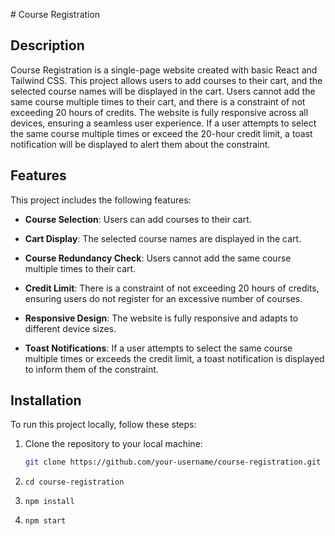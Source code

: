 
 
 # Course Registration

## Description

Course Registration is a single-page website created with basic React and Tailwind CSS. This project allows users to add courses to their cart, and the selected course names will be displayed in the cart. Users cannot add the same course multiple times to their cart, and there is a constraint of not exceeding 20 hours of credits. The website is fully responsive across all devices, ensuring a seamless user experience. If a user attempts to select the same course multiple times or exceed the 20-hour credit limit, a toast notification will be displayed to alert them about the constraint.

## Features

This project includes the following features:

- **Course Selection**: Users can add courses to their cart.

- **Cart Display**: The selected course names are displayed in the cart.

- **Course Redundancy Check**: Users cannot add the same course multiple times to their cart.

- **Credit Limit**: There is a constraint of not exceeding 20 hours of credits, ensuring users do not register for an excessive number of courses.

- **Responsive Design**: The website is fully responsive and adapts to different device sizes.

- **Toast Notifications**: If a user attempts to select the same course multiple times or exceeds the credit limit, a toast notification is displayed to inform them of the constraint.



## Installation

To run this project locally, follow these steps:

1. Clone the repository to your local machine:

   ```bash
   git clone https://github.com/your-username/course-registration.git

2. ```Navigate to the project directory:
   cd course-registration

3. ```Install the required dependencies:
   npm install

4. ```Start the development server:
   npm start
